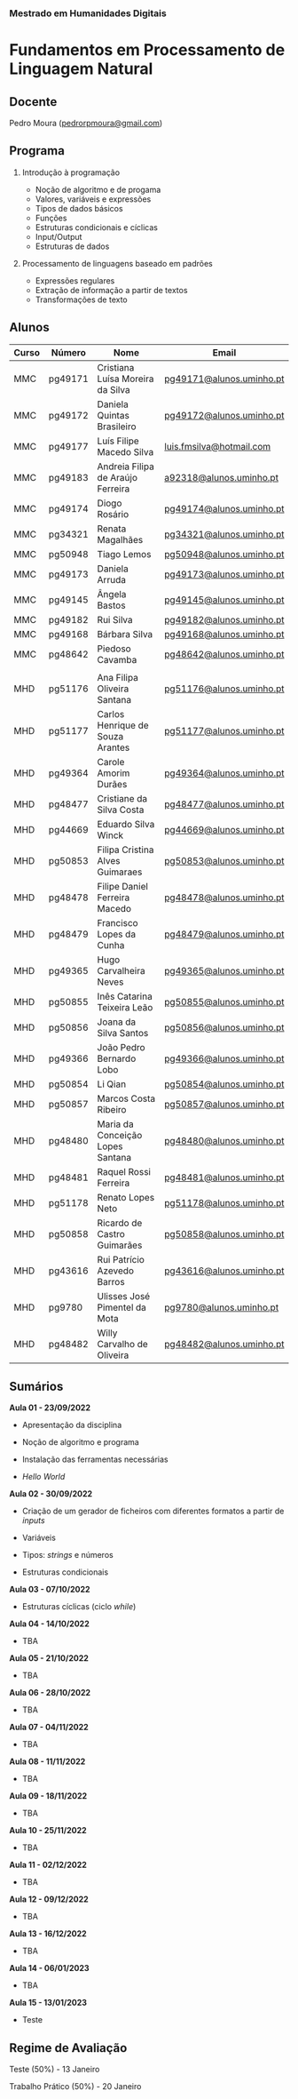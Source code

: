 ### Mestrado em Humanidades Digitais

# Fundamentos em Processamento de Linguagem Natural

## Docente

Pedro Moura ([pedrorpmoura@gmail.com](mailto:pedrorpmoura@gmail.com))

## Programa

1. Introdução à programação
   
   - Noção de algoritmo e de progama
   - Valores, variáveis e expressões
   - Tipos de dados básicos
   - Funções
   - Estruturas condicionais e cíclicas
   - Input/Output
   - Estruturas de dados

2. Processamento de linguagens baseado em padrões
   
   - Expressões regulares
   - Extração de informação a partir de textos
   - Transformações de texto

## Alunos

| **Curso** | **Número** | **Nome**                          | Email                    |
| --------- | ---------- | --------------------------------- | ------------------------ |
| MMC       | pg49171    | Cristiana Luísa Moreira da Silva  | pg49171@alunos.uminho.pt |
| MMC       | pg49172    | Daniela Quintas Brasileiro        | pg49172@alunos.uminho.pt |
| MMC       | pg49177    | Luís Filipe Macedo Silva          | luis.fmsilva@hotmail.com |
| MMC       | pg49183    | Andreia Filipa de Araújo Ferreira | a92318@alunos.uminho.pt  |
| MMC       | pg49174    | Diogo Rosário                     | pg49174@alunos.uminho.pt |
| MMC       | pg34321    | Renata Magalhães                  | pg34321@alunos.uminho.pt |
| MMC       | pg50948    | Tiago Lemos                       | pg50948@alunos.uminho.pt |
| MMC       | pg49173    | Daniela Arruda                    | pg49173@alunos.uminho.pt |
| MMC       | pg49145    | Ângela Bastos                     | pg49145@alunos.uminho.pt |
| MMC       | pg49182    | Rui Silva                         | pg49182@alunos.uminho.pt |
| MMC       | pg49168    | Bárbara Silva                     | pg49168@alunos.uminho.pt |
| MMC       | pg48642    | Piedoso Cavamba                   | pg48642@alunos.uminho.pt |
|           |            |                                   |                          |
| MHD       | pg51176    | Ana Filipa Oliveira Santana       | pg51176@alunos.uminho.pt |
| MHD       | pg51177    | Carlos Henrique de Souza Arantes  | pg51177@alunos.uminho.pt |
| MHD       | pg49364    | Carole Amorim Durães              | pg49364@alunos.uminho.pt |
| MHD       | pg48477    | Cristiane da Silva Costa          | pg48477@alunos.uminho.pt |
| MHD       | pg44669    | Eduardo Silva Winck               | pg44669@alunos.uminho.pt |
| MHD       | pg50853    | Filipa Cristina Alves Guimaraes   | pg50853@alunos.uminho.pt |
| MHD       | pg48478    | Filipe Daniel Ferreira Macedo     | pg48478@alunos.uminho.pt |
| MHD       | pg48479    | Francisco Lopes da Cunha          | pg48479@alunos.uminho.pt |
| MHD       | pg49365    | Hugo Carvalheira Neves            | pg49365@alunos.uminho.pt |
| MHD       | pg50855    | Inês Catarina Teixeira Leão       | pg50855@alunos.uminho.pt |
| MHD       | pg50856    | Joana da Silva Santos             | pg50856@alunos.uminho.pt |
| MHD       | pg49366    | João Pedro Bernardo Lobo          | pg49366@alunos.uminho.pt |
| MHD       | pg50854    | Li Qian                           | pg50854@alunos.uminho.pt |
| MHD       | pg50857    | Marcos Costa Ribeiro              | pg50857@alunos.uminho.pt |
| MHD       | pg48480    | Maria da Conceição Lopes Santana  | pg48480@alunos.uminho.pt |
| MHD       | pg48481    | Raquel Rossi Ferreira             | pg48481@alunos.uminho.pt |
| MHD       | pg51178    | Renato Lopes Neto                 | pg51178@alunos.uminho.pt |
| MHD       | pg50858    | Ricardo de Castro Guimarães       | pg50858@alunos.uminho.pt |
| MHD       | pg43616    | Rui Patrício Azevedo Barros       | pg43616@alunos.uminho.pt |
| MHD       | pg9780     | Ulisses José Pimentel da Mota     | pg9780@alunos.uminho.pt  |
| MHD       | pg48482    | Willy Carvalho de Oliveira        | pg48482@alunos.uminho.pt |

## Sumários

**Aula 01 - 23/09/2022**

- Apresentação da disciplina

- Noção de algoritmo e programa

- Instalação das ferramentas necessárias

- *Hello World*



**Aula 02 - 30/09/2022**

- Criação de um gerador de ficheiros com diferentes formatos a partir de _inputs_

- Variáveis

- Tipos: _strings_ e números

- Estruturas condicionais



**Aula 03 - 07/10/2022**

- Estruturas cíclicas (ciclo _while_)



**Aula 04 - 14/10/2022**

- TBA



**Aula 05 - 21/10/2022**

- TBA



**Aula 06 - 28/10/2022**

- TBA



**Aula 07 - 04/11/2022**

- TBA



**Aula 08 - 11/11/2022**

- TBA



**Aula 09 - 18/11/2022**

- TBA



**Aula 10 - 25/11/2022**

- TBA



**Aula 11 - 02/12/2022**

- TBA



**Aula 12 - 09/12/2022**

- TBA



**Aula 13 - 16/12/2022**

- TBA



**Aula 14 - 06/01/2023**

- TBA



**Aula 15 - 13/01/2023**

- Teste



## Regime de Avaliação

Teste (50%) - 13 Janeiro

Trabalho Prático (50%) - 20 Janeiro
